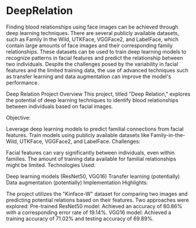 # DeepRelation 

Finding blood relationships using face images can be achieved through deep learning techniques. There are several publicly available datasets, such as Family In the Wild, UTKFace, VGGFace2, and LabelFace, which contain large amounts of face images and their corresponding family relationships. These datasets can be used to train deep learning models to recognize patterns in facial features and predict the relationship between two individuals. Despite the challenges posed by the variability in facial features and the limited training data, the use of advanced techniques such as transfer learning and data augmentation can improve the model's performance.

Deep Relation Project Overview
This project, titled "Deep Relation," explores the potential of deep learning techniques to identify blood relationships between individuals based on facial images.

Objective:

Leverage deep learning models to predict familial connections from facial features.
Train models using publicly available datasets like Family-in-the-Wild, UTKFace, VGGFace2, and LabelFace.
Challenges:

Facial features can vary significantly between individuals, even within families.
The amount of training data available for familial relationships might be limited.
Technologies Used:

Deep learning models (ResNet50, VGG16)
Transfer learning (potentially)
Data augmentation (potentially)
Implementation Highlights:

The project utilizes the "Kinface-W" dataset for comparing two images and predicting potential relations based on their features.
Two approaches were explored:
Pre-trained ResNet50 model: Achieved an accuracy of 80.86% with a corresponding error rate of 19.14%.
VGG16 model: Achieved a training accuracy of 71.02% and testing accuracy of 69.89%.
